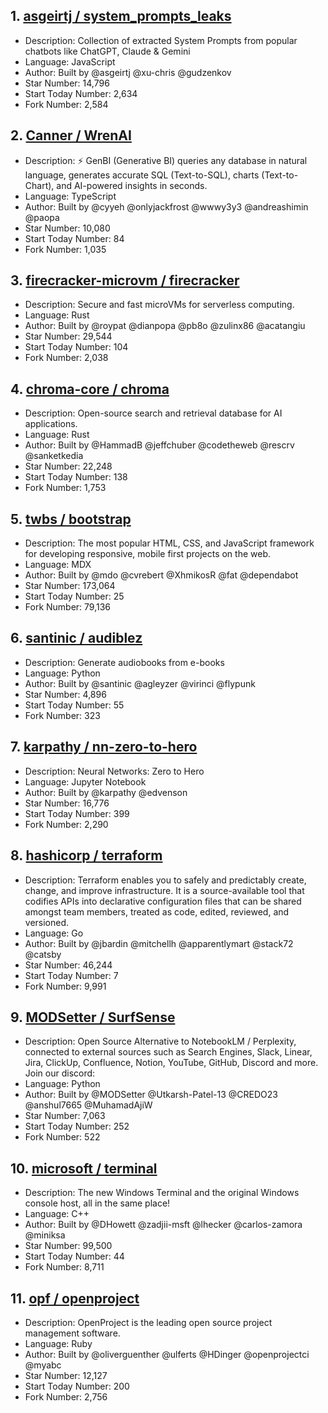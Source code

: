 ## 1. [asgeirtj / system_prompts_leaks](https://github.com/asgeirtj/system_prompts_leaks)
- Description: Collection of extracted System Prompts from popular chatbots like ChatGPT, Claude & Gemini
- Language: JavaScript
- Author: Built by @asgeirtj @xu-chris @gudzenkov
- Star Number: 14,796
- Start Today Number: 2,634
- Fork Number: 2,584

## 2. [Canner / WrenAI](https://github.com/Canner/WrenAI)
- Description: ⚡️ GenBI (Generative BI) queries any database in natural language, generates accurate SQL (Text-to-SQL), charts (Text-to-Chart), and AI-powered insights in seconds.
- Language: TypeScript
- Author: Built by @cyyeh @onlyjackfrost @wwwy3y3 @andreashimin @paopa
- Star Number: 10,080
- Start Today Number: 84
- Fork Number: 1,035

## 3. [firecracker-microvm / firecracker](https://github.com/firecracker-microvm/firecracker)
- Description: Secure and fast microVMs for serverless computing.
- Language: Rust
- Author: Built by @roypat @dianpopa @pb8o @zulinx86 @acatangiu
- Star Number: 29,544
- Start Today Number: 104
- Fork Number: 2,038

## 4. [chroma-core / chroma](https://github.com/chroma-core/chroma)
- Description: Open-source search and retrieval database for AI applications.
- Language: Rust
- Author: Built by @HammadB @jeffchuber @codetheweb @rescrv @sanketkedia
- Star Number: 22,248
- Start Today Number: 138
- Fork Number: 1,753

## 5. [twbs / bootstrap](https://github.com/twbs/bootstrap)
- Description: The most popular HTML, CSS, and JavaScript framework for developing responsive, mobile first projects on the web.
- Language: MDX
- Author: Built by @mdo @cvrebert @XhmikosR @fat @dependabot
- Star Number: 173,064
- Start Today Number: 25
- Fork Number: 79,136

## 6. [santinic / audiblez](https://github.com/santinic/audiblez)
- Description: Generate audiobooks from e-books
- Language: Python
- Author: Built by @santinic @agleyzer @virinci @flypunk
- Star Number: 4,896
- Start Today Number: 55
- Fork Number: 323

## 7. [karpathy / nn-zero-to-hero](https://github.com/karpathy/nn-zero-to-hero)
- Description: Neural Networks: Zero to Hero
- Language: Jupyter Notebook
- Author: Built by @karpathy @edvenson
- Star Number: 16,776
- Start Today Number: 399
- Fork Number: 2,290

## 8. [hashicorp / terraform](https://github.com/hashicorp/terraform)
- Description: Terraform enables you to safely and predictably create, change, and improve infrastructure. It is a source-available tool that codifies APIs into declarative configuration files that can be shared amongst team members, treated as code, edited, reviewed, and versioned.
- Language: Go
- Author: Built by @jbardin @mitchellh @apparentlymart @stack72 @catsby
- Star Number: 46,244
- Start Today Number: 7
- Fork Number: 9,991

## 9. [MODSetter / SurfSense](https://github.com/MODSetter/SurfSense)
- Description: Open Source Alternative to NotebookLM / Perplexity, connected to external sources such as Search Engines, Slack, Linear, Jira, ClickUp, Confluence, Notion, YouTube, GitHub, Discord and more. Join our discord:
- Language: Python
- Author: Built by @MODSetter @Utkarsh-Patel-13 @CREDO23 @anshul7665 @MuhamadAjiW
- Star Number: 7,063
- Start Today Number: 252
- Fork Number: 522

## 10. [microsoft / terminal](https://github.com/microsoft/terminal)
- Description: The new Windows Terminal and the original Windows console host, all in the same place!
- Language: C++
- Author: Built by @DHowett @zadjii-msft @lhecker @carlos-zamora @miniksa
- Star Number: 99,500
- Start Today Number: 44
- Fork Number: 8,711

## 11. [opf / openproject](https://github.com/opf/openproject)
- Description: OpenProject is the leading open source project management software.
- Language: Ruby
- Author: Built by @oliverguenther @ulferts @HDinger @openprojectci @myabc
- Star Number: 12,127
- Start Today Number: 200
- Fork Number: 2,756